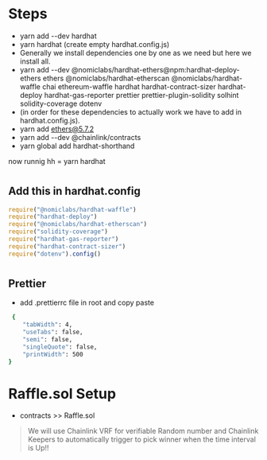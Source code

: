 
# Steps

- yarn add --dev hardhat
- yarn hardhat (create empty hardhat.config.js)
- Generally we install dependencies one by one as we need but here we install all.
- yarn add --dev @nomiclabs/hardhat-ethers@npm:hardhat-deploy-ethers ethers @nomiclabs/hardhat-etherscan @nomiclabs/hardhat-waffle chai ethereum-waffle hardhat hardhat-contract-sizer hardhat-deploy hardhat-gas-reporter prettier prettier-plugin-solidity solhint solidity-coverage dotenv
- (in order for these dependencies to actually work we have to add in hardhat.config.js).
- yarn add ethers@5.7.2
- yarn add --dev @chainlink/contracts
- yarn global add hardhat-shorthand

now runnig hh = yarn hardhat

#

## Add this in hardhat.config

```javascript
require("@nomiclabs/hardhat-waffle")
require("hardhat-deploy")
require("@nomiclabs/hardhat-etherscan")
require("solidity-coverage")
require("hardhat-gas-reporter")
require("hardhat-contract-sizer")
require("dotenv").config()
```

#

## Prettier

- add .prettierrc file in root and copy paste

```sh
 {
    "tabWidth": 4,
    "useTabs": false,
    "semi": false,
    "singleQuote": false,
    "printWidth": 500
}
```

#

# Raffle.sol Setup

- contracts >> Raffle.sol

> We will use Chainlink VRF for verifiable Random number and Chainlink Keepers to automatically trigger to pick winner when the time interval is Up!!

